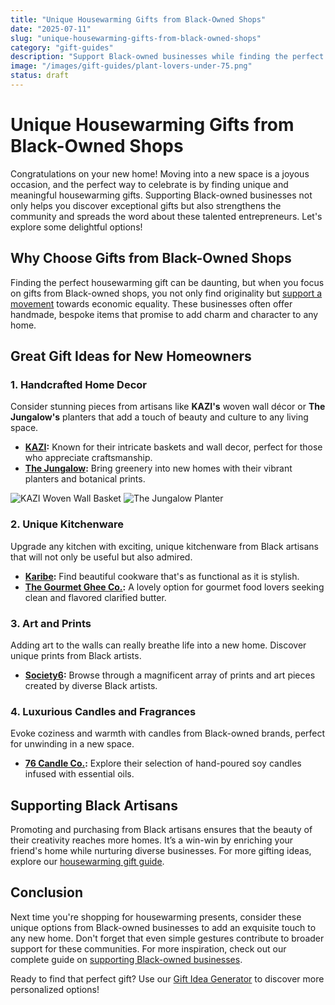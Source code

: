 ```yaml
---
title: "Unique Housewarming Gifts from Black-Owned Shops"
date: "2025-07-11"
slug: "unique-housewarming-gifts-from-black-owned-shops"
category: "gift-guides"
description: "Support Black-owned businesses while finding the perfect unique housewarming gift. Check out these lovely options!"
image: "/images/gift-guides/plant-lovers-under-75.png"
status: draft
---
```


# Unique Housewarming Gifts from Black-Owned Shops

Congratulations on your new home! Moving into a new space is a joyous occasion, and the perfect way to celebrate is by finding unique and meaningful housewarming gifts. Supporting Black-owned businesses not only helps you discover exceptional gifts but also strengthens the community and spreads the word about these talented entrepreneurs. Let's explore some delightful options!

## Why Choose Gifts from Black-Owned Shops

Finding the perfect housewarming gift can be daunting, but when you focus on gifts from Black-owned shops, you not only find originality but [support a movement](https://www.blackenterprise.com/how-to-support-black-owned-businesses/) towards economic equality. These businesses often offer handmade, bespoke items that promise to add charm and character to any home.

## Great Gift Ideas for New Homeowners

### 1. Handcrafted Home Decor
Consider stunning pieces from artisans like **KAZI's** woven wall décor or **The Jungalow's** planters that add a touch of beauty and culture to any living space.

* **[KAZI](https://www.kazigoods.com/collections/shop-baskets):** Known for their intricate baskets and wall decor, perfect for those who appreciate craftsmanship.
* **[The Jungalow](https://www.jungalow.com/):** Bring greenery into new homes with their vibrant planters and botanical prints.

![KAZI Woven Wall Basket](https://www.example.com/image1.jpg) ![The Jungalow Planter](https://www.example.com/image2.jpg)

### 2. Unique Kitchenware
Upgrade any kitchen with exciting, unique kitchenware from Black artisans that will not only be useful but also admired.

* **[Karibe](https://www.karibecompany.com/):** Find beautiful cookware that's as functional as it is stylish.
* **[The Gourmet Ghee Co.](https://www.gourmetghee.com/):** A lovely option for gourmet food lovers seeking clean and flavored clarified butter.

### 3. Art and Prints
Adding art to the walls can really breathe life into a new home. Discover unique prints from Black artists.

* **[Society6](https://www.society6.com/black-artists):** Browse through a magnificent array of prints and art pieces created by diverse Black artists.

### 4. Luxurious Candles and Fragrances
Evoke coziness and warmth with candles from Black-owned brands, perfect for unwinding in a new space.

* **[76 Candle Co.](https://76candleco.com/):** Explore their selection of hand-poured soy candles infused with essential oils.

## Supporting Black Artisans
Promoting and purchasing from Black artisans ensures that the beauty of their creativity reaches more homes. It’s a win-win by enriching your friend's home while nurturing diverse businesses. For more gifting ideas, explore our [housewarming gift guide](https://www.brightideas.com/housewarming-gift-guide).

## Conclusion
Next time you're shopping for housewarming presents, consider these unique options from Black-owned businesses to add an exquisite touch to any new home. Don't forget that even simple gestures contribute to broader support for these communities. For more inspiration, check out our complete guide on [supporting Black-owned businesses](https://www.brightideas.com/support-black-businesses).

Ready to find that perfect gift? Use our [Gift Idea Generator](https://www.brightideas.com/gift-idea-generator) to discover more personalized options!

